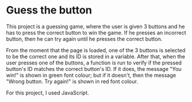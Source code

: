 # Guess the button

This project is a guessing game, where the user is given 3 buttons and he has to press the correct button to win the game. If he presses an incorrect button, then he can try again until he presses the correct button.

From the moment that the page is loaded, one of the 3 buttons is selected to be the correct one and its ID is stored in a variable. After that, when the user presses one of the buttons, a function is run to verify if the pressed button's ID matches the correct button's ID. If it does, the message "You win!" is shown in green font colour; but if it doesn't, then the message "Wrong button. Try again!" is shown in red font colour.

For this project, I used JavaScript.